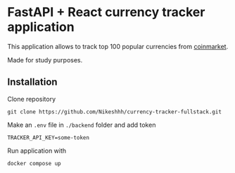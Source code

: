 # FastAPI + React currency tracker application

This application allows to track top 100 popular currencies from [coinmarket](https://coinmarketcap.com/).

Made for study purposes.

## Installation

Clone repository
```
git clone https://github.com/Nikeshhh/currency-tracker-fullstack.git
```

Make an `.env` file in `./backend` folder and add token
```
TRACKER_API_KEY=some-token
```

Run application with
```
docker compose up
```
